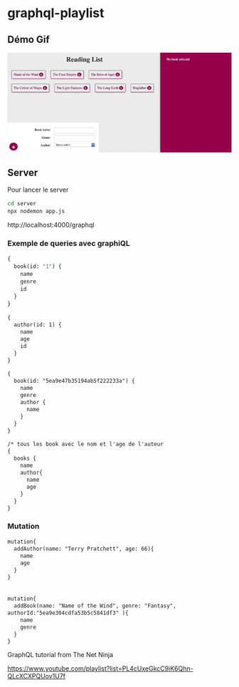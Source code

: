 # graphql-playlist

## Démo Gif

![Gif demo](demo/demo.gif)

## Server

Pour lancer le server

```bash
cd server
npx nodemon app.js
```

http://localhost:4000/graphql

### Exemple de queries avec graphiQL

```graphql
{
  book(id: "1") {
    name
    genre
    id
  }
}
```

```
{
  author(id: 1) {
    name
    age
    id
  }
}
```

```
{
  book(id: "5ea9e47b35194ab5f222233a") {
    name
    genre
    author {
      name
    }
  }
}
```

```
/* tous les book avec le nom et l'age de l'auteur
{
  books {
    name
    author{
      name
      age
    }
  }
}
```

### Mutation

```
mutation{
  addAuthor(name: "Terry Pratchett", age: 66){
    name
    age
  }
}


mutation{
  addBook(name: "Name of the Wind", genre: "Fantasy", authorId:"5ea9e304cdfa53b5c5841df3" ){
    name
    genre
  }
}
```

GraphQL tutorial from The Net Ninja

https://www.youtube.com/playlist?list=PL4cUxeGkcC9iK6Qhn-QLcXCXPQUov1U7f
